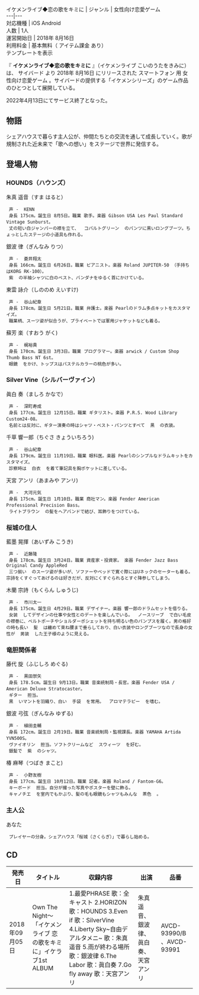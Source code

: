 イケメンライブ◆恋の歌をキミに  |  ジャンル  |  女性向け恋愛ゲーム   
---|---  
対応機種  |  iOS  Android   
人数  |  1人   
運営開始日  |  2018年  8月16日   
利用料金  |  基本無料（  アイテム課金  あり）   
テンプレートを表示  
  
『 **イケメンライブ◆恋の歌をキミに** 』（イケメンライブ こいのうたをきみに）は、  サイバード  より  2018年  8月16日
にリリースされた  スマートフォン  用  女性向け恋愛ゲーム  。サイバードの提供する「イケメンシリーズ」のゲーム作品のひとつとして展開している。

2022年4月13日にてサービス終了となった。

##  物語  

シェアハウスで暮らす主人公が、仲間たちとの交流を通して成長していく。歌が規制された近未来で「歌への想い」をステージで世界に発信する。

##  登場人物  

###  HOUNDS（ハウンズ）  

朱真 遥音（すま はると）

     声 -  KENN   
     身長 175cm。誕生日 8月5日。職業 歌手。楽器 Gibson USA Les Paul Standard Vintage Sunburst。 
     丈の短い白ジャンパーの襟を立て、  コバルトグリーン  のパンツに黒いロングブーツ。ちょっとしたステージの小道具も作れる。 
銀波 律（ぎんなみ りつ）

     声 -  蒼井翔太   
     身長 166cm。誕生日 6月26日。職業 ピアニスト。楽器 Roland JUPITER-50 （手持ちはKORG RK-100）。 
     紫  の半袖シャツに白のベスト、バンダナをゆるく首にかけている。 
東雲 詠介（しののめ えいすけ)

     声 -  谷山紀章 
     身長 178cm。誕生日 5月21日。職業 弁護士。楽器 Pearlのドラム多点キットをカスタマイズ。 
     職業柄、スーツ姿が似合うが、プライベートでは軍用ジャケットなども着る。 
蘇芳 楽（すおう がく)

     声 -  梶裕貴 
     身長 170cm。誕生日 3月3日。職業 プログラマー。楽器 arwick / Custom Shop Thumb Bass NT 6st。 
     眼鏡  をかけ、トップスはパステルカラーの桃色が多い。 

###  Silver Vine（シルバーヴァイン）  

眞白 奏（ましろ かなで）

     声 -  深町寿成   
     身長 177cm。誕生日 12月15日。職業 ギタリスト。楽器 P.R.S. Wood Library Custom24-08。 
     名前とは反対に、ギター演奏の時はシャツ・ベスト・パンツとすべて  黒  の衣装。 
千草 響一郎（ちぐさ きょういちろう)

     声 -  谷山紀章 
     身長 179cm。誕生日 11月19日。職業 眼科医。楽器 Pearlのシンプルなドラムキットをカスタマイズ。 
     診察時は  白衣  を着て筆記具を胸ポケットに差している。 
天宮 アンリ（あまみや アンリ)

     声 -  大河元気 
     身長 175cm。誕生日 1月10日。職業 商社マン。楽器 Fender American Professional Precision Bass。 
     ライトブラウン  の髪をヘアバンドで結び、耳飾りをつけている。 

###  桜城の住人  

藍墨 晃揮（あいずみ こうき)

     声 -  近藤隆   
     身長 178cm。誕生日 3月24日。職業 資産家・投資家。 楽器 Fender Jazz Bass Original Candy AppleRed 
     三つ揃い  のスーツ姿が多いが、ソファーやベッドで寛ぐ際にはUネックのセーターも着る。宗詩をくすぐってあげるのは好きだが、反対にくすぐられるとすぐ降参してしまう。 
木蘭 宗詩（もくらん しゅうじ)

     声 -  市川太一   
     身長 175cm。誕生日 4月29日。職業 デザイナー。楽器 響一郎のドラムセットを借りる。 
     女装  してデザインの仕事や女性とのデートを楽しんでいる。  ノースリーブ  で白い毛皮の襟巻に、ベルトポーチやショルダーポシェットを持ち明るい色のパンプスを履く。男の格好の時も長い  髪  は纏めて束ね腰まで垂らしており、白い衣装やロングブーツなので長身の女性が  男装  した王子様のように見える。 

###  竜胆関係者  

藤代 旋（ふじしろ めぐる)

     声 -  黒田崇矢 
     身長 178.5cm。誕生日 9月13日。職業 音楽統制局・長官。楽器 Fender USA / American Deluxe Stratocaster。 
     ギター  担当。 
     黒  いマントを羽織り、白い  手袋  を常用。  アロマテラピー  を嗜む。 
銀波 弓弦（ぎんなみ ゆずる)

     声 -  植田圭輔 
     身長 172cm。誕生日 2月19日。職業 音楽統制局・監視課長。楽器 YAMAHA Artida YVN500S。 
     ヴァイオリン  担当。ソフトクリームなど  スウィーツ  を好む。 
     銀髪で  紫  のシャツ。 
椿 麻琴（つばき まこと)

     声 -  小野友樹 
     身長 177cm。誕生日 10月12日。職業 記者。楽器 Roland / Fantom-G6。 
     キーボード  担当。自分が撮った写真やポスターを壁に飾る。 
     キャノチエ  を室内でもかぶり、髪の毛も眼鏡もシャツもみんな  茶色  。 

###  主人公  

あなた

     プレイヤーの分身。シェアハウス「桜城（さくらぎ）」で暮らし始める。 

##  CD  

|  発売日  |  タイトル  |  収録内容  |  出演  |  品番   
---|---|---|---|---  
2018年09月05日  |  Own The Night～「イケメンライブ 恋の歌をキミに」イケラブ1st ALBUM    |  1.最愛PHRASE 歌：全キャスト  2.HORIZON 歌：HOUNDS  3.Even if 歌：SilverVine  4.Liberty Sky~自由デアルタメニ~ 歌：朱真遥音  5.雨が終わる場所 歌：銀波律  6.The Labor 歌：眞白奏  7.Go fly away 歌：天宮アンリ  |  朱真遥音、銀波律、眞白奏、天宮アンリ  |  AVCD-93990/B    、AVCD-93991   
  
